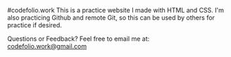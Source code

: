 #codefolio.work
This is a practice website I made with HTML and CSS.
I'm also practicing Github and remote Git, so this can be used by others for practice if desired.

Questions or Feedback? Feel free to email me at: codefolio.work@gmail.com
